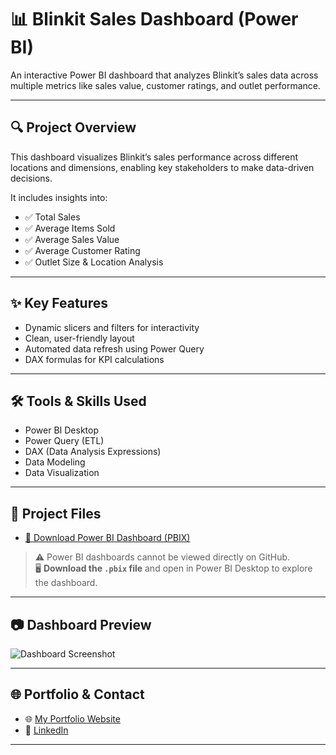 # 📊 Blinkit Sales Dashboard (Power BI)

An interactive Power BI dashboard that analyzes Blinkit’s sales data across multiple metrics like sales value, customer ratings, and outlet performance.

---

## 🔍 Project Overview

This dashboard visualizes Blinkit’s sales performance across different locations and dimensions, enabling key stakeholders to make data-driven decisions.

It includes insights into:

- ✅ Total Sales  
- ✅ Average Items Sold  
- ✅ Average Sales Value  
- ✅ Average Customer Rating  
- ✅ Outlet Size & Location Analysis

---

## ✨ Key Features

- Dynamic slicers and filters for interactivity  
- Clean, user-friendly layout  
- Automated data refresh using Power Query  
- DAX formulas for KPI calculations  

---

## 🛠️ Tools & Skills Used

- Power BI Desktop  
- Power Query (ETL)  
- DAX (Data Analysis Expressions)  
- Data Modeling  
- Data Visualization  

---

## 📎 Project Files

- [🔽 Download Power BI Dashboard (PBIX)](./powerbi-blinkit-sales-dashboard.pbix)


> ⚠️ Power BI dashboards cannot be viewed directly on GitHub.  
> 🖥️ **Download the `.pbix` file** and open in Power BI Desktop to explore the dashboard.

---

## 📷 Dashboard Preview

![Dashboard Screenshot](./dashboard-preview.png)

---

## 🌐 Portfolio & Contact

- 🌐 [My Portfolio Website](https://velvety-pie-dbc44f.netlify.app)  
- 🔗 [LinkedIn](https://www.linkedin.com/in/gadhe-bindura)

---


